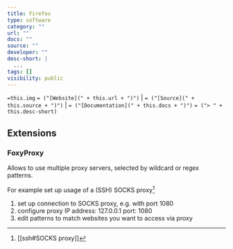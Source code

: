 ```yaml
---
title: Firefox
type: software
category: ""
url: ""
docs: ""
source: ""
developer: ""
desc-short: |
  ...
tags: []
visibility: public
---
```

`=this.img` `= ("[Website](" + this.url + ")")` |  `= ("[Source](" + this.source + ")")` | `= ("[Documentation](" + this.docs + ")")`
`= ("> " + this.desc-short)`

## Extensions

### FoxyProxy

Allows to use multiple proxy servers, selected by wildcard or regex patterns.

For example set up usage of a (SSH) SOCKS proxy[^1]

1. set up connection to SOCKS proxy, e.g. with port 1080
2. configure proxy
   IP address: 127.0.0.1
   port: 1080
3. edit patterns to match websites you want to access via proxy

[^1]: [[ssh#SOCKS proxy]]
